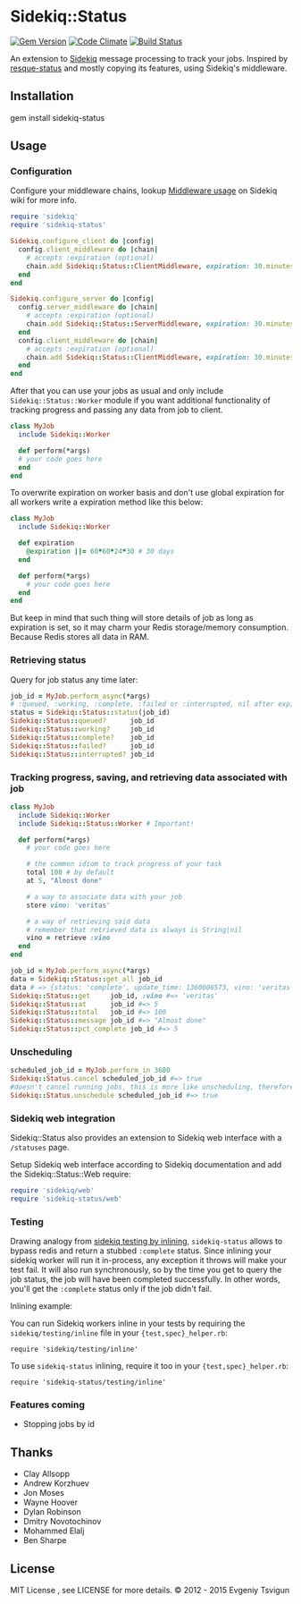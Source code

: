 # Sidekiq::Status
[![Gem Version](https://badge.fury.io/rb/sidekiq-status.png)](http://badge.fury.io/rb/sidekiq-status)
[![Code Climate](https://codeclimate.com/github/utgarda/sidekiq-status.png)](https://codeclimate.com/github/utgarda/sidekiq-status)
[![Build Status](https://secure.travis-ci.org/utgarda/sidekiq-status.png)](http://travis-ci.org/utgarda/sidekiq-status)

An extension to [Sidekiq](http://github.com/mperham/sidekiq) message processing to track your jobs. Inspired
by [resque-status](http://github.com/quirkey/resque-status) and mostly copying its features, using Sidekiq's middleware.

## Installation

gem install sidekiq-status

## Usage

### Configuration

Configure your middleware chains, lookup [Middleware usage](https://github.com/mperham/sidekiq/wiki/Middleware)
on Sidekiq wiki for more info.

``` ruby
require 'sidekiq'
require 'sidekiq-status'

Sidekiq.configure_client do |config|
  config.client_middleware do |chain|
    # accepts :expiration (optional)
    chain.add Sidekiq::Status::ClientMiddleware, expiration: 30.minutes # default
  end
end

Sidekiq.configure_server do |config|
  config.server_middleware do |chain|
    # accepts :expiration (optional)
    chain.add Sidekiq::Status::ServerMiddleware, expiration: 30.minutes # default
  end
  config.client_middleware do |chain|
    # accepts :expiration (optional)
    chain.add Sidekiq::Status::ClientMiddleware, expiration: 30.minutes # default
  end
end
```

After that you can use your jobs as usual and only include `Sidekiq::Status::Worker` module if you want additional functionality of tracking progress and passing any data from job to client.

``` ruby
class MyJob
  include Sidekiq::Worker

  def perform(*args)
  # your code goes here
  end
end
```

To overwrite expiration on worker basis and don't use global expiration for all workers write a expiration method like this below:

``` ruby
class MyJob
  include Sidekiq::Worker

  def expiration
    @expiration ||= 60*60*24*30 # 30 days
  end

  def perform(*args)
    # your code goes here
  end
end
```

But keep in mind that such thing will store details of job as long as expiration is set, so it may charm your Redis storage/memory consumption. Because Redis stores all data in RAM.

### Retrieving status

Query for job status any time later:

``` ruby
job_id = MyJob.perform_async(*args)
# :queued, :working, :complete, :failed or :interrupted, nil after expiry (30 minutes)
status = Sidekiq::Status::status(job_id)
Sidekiq::Status::queued?      job_id
Sidekiq::Status::working?     job_id
Sidekiq::Status::complete?    job_id
Sidekiq::Status::failed?      job_id
Sidekiq::Status::interrupted? job_id

```

### Tracking progress, saving, and retrieving data associated with job

``` ruby
class MyJob
  include Sidekiq::Worker
  include Sidekiq::Status::Worker # Important!

  def perform(*args)
    # your code goes here

    # the common idiom to track progress of your task
    total 100 # by default
    at 5, "Almost done"

    # a way to associate data with your job
    store vino: 'veritas'

    # a way of retrieving said data
    # remember that retrieved data is always is String|nil
    vino = retrieve :vino
  end
end

job_id = MyJob.perform_async(*args)
data = Sidekiq::Status::get_all job_id
data # => {status: 'complete', update_time: 1360006573, vino: 'veritas'}
Sidekiq::Status::get     job_id, :vino #=> 'veritas'
Sidekiq::Status::at      job_id #=> 5
Sidekiq::Status::total   job_id #=> 100
Sidekiq::Status::message job_id #=> "Almost done"
Sidekiq::Status::pct_complete job_id #=> 5
```
### Unscheduling

```ruby
scheduled_job_id = MyJob.perform_in 3600
Sidekiq::Status.cancel scheduled_job_id #=> true
#doesn't cancel running jobs, this is more like unscheduling, therefore an alias:
Sidekiq::Status.unschedule scheduled_job_id #=> true
```

### Sidekiq web integration

Sidekiq::Status also provides an extension to Sidekiq web interface with a `/statuses` page.

Setup Sidekiq web interface according to Sidekiq documentation and add the Sidekiq::Status::Web require:

``` ruby
require 'sidekiq/web'
require 'sidekiq-status/web'
```


### Testing

Drawing analogy from [sidekiq testing by inlining](https://github.com/mperham/sidekiq/wiki/Testing#testing-workers-inline),
`sidekiq-status` allows to bypass redis and return a stubbed `:complete` status.
Since inlining your sidekiq worker will run it in-process, any exception it throws will make your test fail.
It will also run synchronously, so by the time you get to query the job status, the job will have been completed
successfully.
In other words, you'll get the `:complete` status only if the job didn't fail.

Inlining example:

You can run Sidekiq workers inline in your tests by requiring the `sidekiq/testing/inline` file in your `{test,spec}_helper.rb`:

`require 'sidekiq/testing/inline'`

To use `sidekiq-status` inlining, require it too in your `{test,spec}_helper.rb`:

`require 'sidekiq-status/testing/inline'`


### Features coming
* Stopping jobs by id

## Thanks
* Clay Allsopp
* Andrew Korzhuev
* Jon Moses
* Wayne Hoover
* Dylan Robinson
* Dmitry Novotochinov
* Mohammed Elalj
* Ben Sharpe

## License
MIT License , see LICENSE for more details.
© 2012 - 2015 Evgeniy Tsvigun
